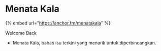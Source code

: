 # Menata Kala

{% embed url="https://anchor.fm/menatakala" %}

Welcome Back

* Menata Kala, bahas isu terkini yang menarik untuk diperbincangkan. 



